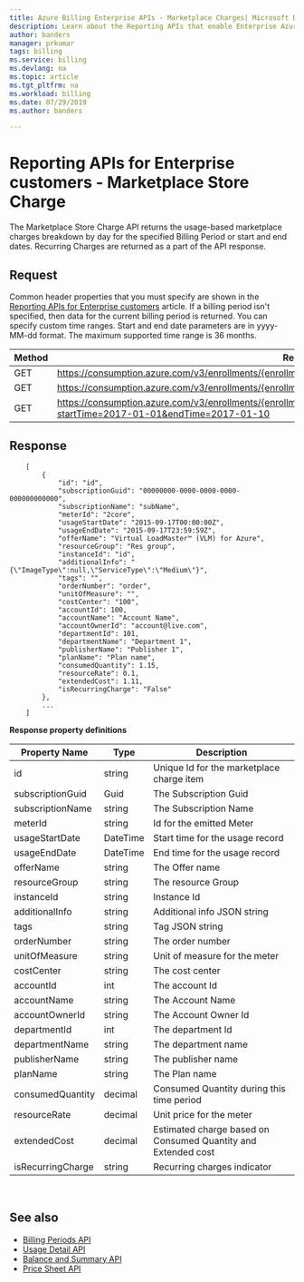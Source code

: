 ```yaml
---
title: Azure Billing Enterprise APIs - Marketplace Charges| Microsoft Docs
description: Learn about the Reporting APIs that enable Enterprise Azure customers to pull consumption data programmatically.
author: banders
manager: prkumar
tags: billing
ms.service: billing
ms.devlang: na
ms.topic: article
ms.tgt_pltfrm: na
ms.workload: billing
ms.date: 07/29/2019
ms.author: banders

---
```

# Reporting APIs for Enterprise customers - Marketplace Store Charge

The Marketplace Store Charge API returns the usage-based marketplace charges breakdown by day for the specified Billing Period or start and end dates. Recurring Charges are returned as a part of the API response.

## Request
Common header properties that you must specify are shown in the [Reporting APIs for Enterprise customers](https://docs.microsoft.com/azure/billing/billing-enterprise-api) article. If a billing period isn't specified, then data for the current billing period is returned. You can specify custom time ranges. Start and end date parameters are in yyyy-MM-dd format. The maximum supported time range is 36 months.  

|Method | Request URI|
|-|-|
|GET|https://consumption.azure.com/v3/enrollments/{enrollmentNumber}/marketplacecharges|
|GET|https://consumption.azure.com/v3/enrollments/{enrollmentNumber}/billingPeriods/{billingPeriod}/marketplacecharges|
|GET|https://consumption.azure.com/v3/enrollments/{enrollmentNumber}/marketplacechargesbycustomdate?startTime=2017-01-01&endTime=2017-01-10|


## Response


		[
			{
				"id": "id",
				"subscriptionGuid": "00000000-0000-0000-0000-000000000000",
				"subscriptionName": "subName",
				"meterId": "2core",
				"usageStartDate": "2015-09-17T00:00:00Z",
				"usageEndDate": "2015-09-17T23:59:59Z",
				"offerName": "Virtual LoadMaster™ (VLM) for Azure",
				"resourceGroup": "Res group",
				"instanceId": "id",
				"additionalInfo": "{\"ImageType\":null,\"ServiceType\":\"Medium\"}",
				"tags": "",
				"orderNumber": "order",
				"unitOfMeasure": "",
				"costCenter": "100",
				"accountId": 100,
				"accountName": "Account Name",
				"accountOwnerId": "account@live.com",
				"departmentId": 101,
				"departmentName": "Department 1",
				"publisherName": "Publisher 1",
				"planName": "Plan name",
				"consumedQuantity": 1.15,
				"resourceRate": 0.1,
				"extendedCost": 1.11,
                "isRecurringCharge": "False"
			},
			...
		]


**Response property definitions**

|Property Name| Type| Description|
|-|-|-|
|id|string|Unique Id for the marketplace charge item|
|subscriptionGuid|Guid|The Subscription Guid|
|subscriptionName|string|The Subscription Name|
|meterId|string|Id for the emitted Meter|
|usageStartDate|DateTime|Start time for the usage record|
|usageEndDate|DateTime|End time for the usage record|
|offerName|string|The Offer name|
|resourceGroup|string|The resource Group|
|instanceId|string|Instance Id|
|additionalInfo|string|Additional info JSON string|
|tags|string|Tag JSON string|
|orderNumber|string|The order number|
|unitOfMeasure|string|Unit of measure for the meter|
|costCenter|string|The cost center|
|accountId|int|The account Id|
|accountName|string |The Account Name|
|accountOwnerId|string|The Account Owner Id|
|departmentId|int|The department Id|
|departmentName|string|The department name|
|publisherName|string|The publisher name|
|planName|string|The Plan name|
|consumedQuantity|decimal|Consumed Quantity during this time period|
|resourceRate|decimal|Unit price for the meter|
|extendedCost|decimal|Estimated charge based on Consumed Quantity and Extended cost|
|isRecurringCharge|string|Recurring charges indicator|

<br/>

## See also

* [Billing Periods API](billing-enterprise-api-billing-periods.md)
* [Usage Detail API](billing-enterprise-api-usage-detail.md)
* [Balance and Summary API](billing-enterprise-api-balance-summary.md)
* [Price Sheet API](billing-enterprise-api-pricesheet.md)
